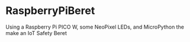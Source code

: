 # RaspberryPiBeret
Using a Raspberry Pi PICO W, some NeoPixel LEDs, and MicroPython the make an IoT Safety Beret
